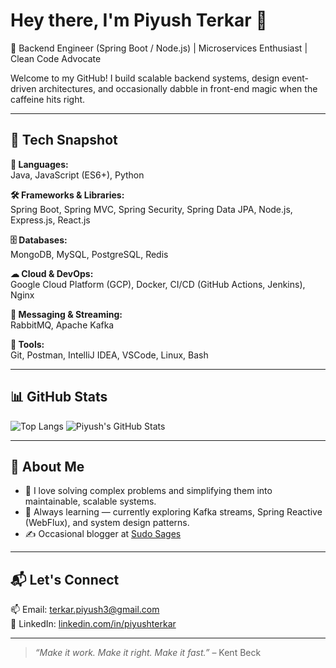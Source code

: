 # Hey there, I'm Piyush Terkar 👋

🎯 Backend Engineer (Spring Boot / Node.js) | Microservices Enthusiast | Clean Code Advocate

Welcome to my GitHub! I build scalable backend systems, design event-driven architectures, and occasionally dabble in front-end magic when the caffeine hits right.

---

## 🚀 Tech Snapshot

**🧠 Languages:**  
Java, JavaScript (ES6+), Python

**🛠 Frameworks & Libraries:**  
Spring Boot, Spring MVC, Spring Security, Spring Data JPA, Node.js, Express.js, React.js

**🗄 Databases:**  
MongoDB, MySQL, PostgreSQL, Redis

**☁ Cloud & DevOps:**  
Google Cloud Platform (GCP), Docker, CI/CD (GitHub Actions, Jenkins), Nginx

**📡 Messaging & Streaming:**  
RabbitMQ, Apache Kafka

**🔧 Tools:**  
Git, Postman, IntelliJ IDEA, VSCode, Linux, Bash

---

## 📊 GitHub Stats

![Top Langs](https://github-readme-stats.vercel.app/api/top-langs/?username=piyush-terkar&layout=compact&theme=dark)
![Piyush's GitHub Stats](https://github-readme-stats.vercel.app/api?username=piyush-terkar&show_icons=true&theme=dark&hide=prs)

---

## 💬 About Me

- 🧩 I love solving complex problems and simplifying them into maintainable, scalable systems.
- 🌱 Always learning — currently exploring Kafka streams, Spring Reactive (WebFlux), and system design patterns.
- ✍️ Occasional blogger at [Sudo Sages](https://sudosages.blogspot.com/)

---

## 📬 Let's Connect

📫 Email: [terkar.piyush3@gmail.com](mailto:terkar.piyush3@gmail.com)  
🔗 LinkedIn: [linkedin.com/in/piyushterkar](https://www.linkedin.com/in/piyushterkar)

---

> *“Make it work. Make it right. Make it fast.”* – Kent Beck
